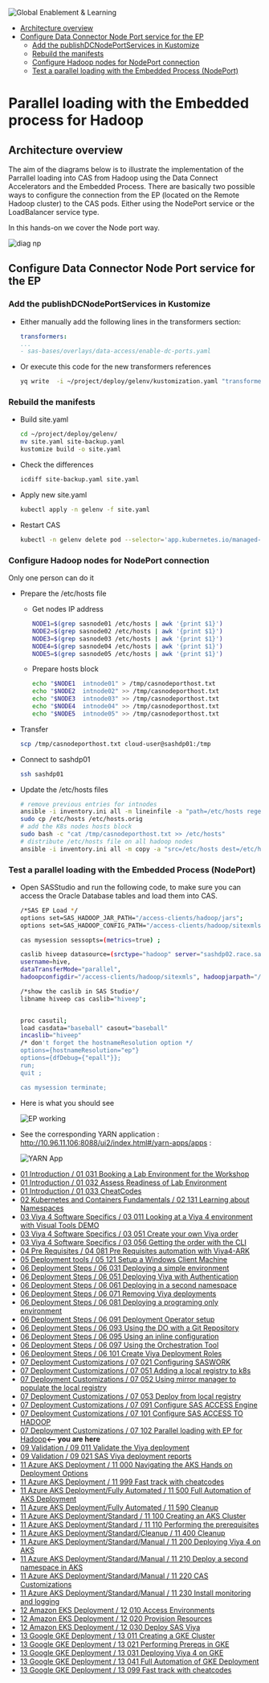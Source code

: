 ![Global Enablement & Learning](https://gelgitlab.race.sas.com/GEL/utilities/writing-content-in-markdown/-/raw/master/img/gel_banner_logo_tech-partners.jpg)

* [Architecture overview](#architecture-overview)
* [Configure Data Connector Node Port service for the EP](#configure-data-connector-node-port-service-for-the-ep)
  * [Add the publishDCNodePortServices in Kustomize](#add-the-publishdcnodeportservices-in-kustomize)
  * [Rebuild the manifests](#rebuild-the-manifests)
  * [Configure Hadoop nodes for NodePort connection](#configure-hadoop-nodes-for-nodeport-connection)
  * [Test a parallel loading with the Embedded Process (NodePort)](#test-a-parallel-loading-with-the-embedded-process-nodeport)

# Parallel loading with the Embedded process for Hadoop

## Architecture overview

The aim of the diagrams below is to illustrate the implementation of the Parrallel loading into CAS from Hadoop using the Data Connect Accelerators and the Embedded Process.
There are basically two possible ways to configure the connection from the EP (located on the Remote Hadoop cluster) to the CAS pods.
Either using the NodePort service or the LoadBalancer service type.

In this hands-on we cover the Node port way.

![diag np](img/2020-10-15-11-22-55.png)

## Configure Data Connector Node Port service for the EP

<!-- JIRA Epic : https://rndjira.sas.com/browse/ASRCAS-169 -->

### Add the publishDCNodePortServices in Kustomize

* Either manually add the following lines in the transformers section:

    ```yaml
    transformers:
    ...
    - sas-bases/overlays/data-access/enable-dc-ports.yaml
    ```

* Or execute this code for the new transformers references

    ```sh
    yq write  -i ~/project/deploy/gelenv/kustomization.yaml "transformers[+]" "sas-bases/overlays/data-access/enable-dc-ports.yaml"
    ```

### Rebuild the manifests

* Build site.yaml

    ```sh
    cd ~/project/deploy/gelenv/
    mv site.yaml site-backup.yaml
    kustomize build -o site.yaml
    ```

* Check the differences

    ```sh
    icdiff site-backup.yaml site.yaml
    ```

* Apply new site.yaml

    ```sh
    kubectl apply -n gelenv -f site.yaml
    ```

* Restart CAS

    ```sh
    kubectl -n gelenv delete pod --selector='app.kubernetes.io/managed-by=sas-cas-operator'
    ```

### Configure Hadoop nodes for NodePort connection

Only one person can do it

* Prepare the /etc/hosts file

    <!-- #echo "$(hostname -i)  controller.sas-cas-server-default.gelenv worker-0.sas-cas-server-default.gelenv worker-1.sas-cas-server-default.gelenv" > /tmp/casnodeporthost.txt
    # or (more likely): -->

  * Get nodes IP address

    ```sh
    NODE1=$(grep sasnode01 /etc/hosts | awk '{print $1}')
    NODE2=$(grep sasnode02 /etc/hosts | awk '{print $1}')
    NODE3=$(grep sasnode03 /etc/hosts | awk '{print $1}')
    NODE4=$(grep sasnode04 /etc/hosts | awk '{print $1}')
    NODE5=$(grep sasnode05 /etc/hosts | awk '{print $1}')
    ```

  * Prepare hosts block

    ```sh
    echo "$NODE1  intnode01" > /tmp/casnodeporthost.txt
    echo "$NODE2  intnode02" >> /tmp/casnodeporthost.txt
    echo "$NODE3  intnode03" >> /tmp/casnodeporthost.txt
    echo "$NODE4  intnode04" >> /tmp/casnodeporthost.txt
    echo "$NODE5  intnode05" >> /tmp/casnodeporthost.txt
    ```

* Transfer

    ```sh
    scp /tmp/casnodeporthost.txt cloud-user@sashdp01:/tmp
    ```

* Connect to sashdp01

    ```sh
    ssh sashdp01
    ```

* Update the /etc/hosts files

    ```sh
    # remove previous entries for intnodes
    ansible -i inventory.ini all -m lineinfile -a "path=/etc/hosts regex='intnode' state=absent backup=yes" -b --diff
    sudo cp /etc/hosts /etc/hosts.orig
    # add the K8s nodes hosts block
    sudo bash -c "cat /tmp/casnodeporthost.txt >> /etc/hosts"
    # distribute /etc/hosts file on all hadoop nodes
    ansible -i inventory.ini all -m copy -a "src=/etc/hosts dest=/etc/hosts owner=root group=root mode=0644" -b --diff
    ```

### Test a parallel loading with the Embedded Process (NodePort)

* Open SASStudio and run the following code, to make sure you can access the Oracle Database tables and load them into CAS.

    ```sh
    /*SAS EP Load */
    options set=SAS_HADOOP_JAR_PATH="/access-clients/hadoop/jars";
    options set=SAS_HADOOP_CONFIG_PATH="/access-clients/hadoop/sitexmls";

    cas mysession sessopts=(metrics=true) ;

    caslib hiveep datasource=(srctype="hadoop" server="sashdp02.race.sas.com",
    username=hive,
    dataTransferMode="parallel",
    hadoopconfigdir="/access-clients/hadoop/sitexmls", hadoopjarpath="/access-clients/hadoop/jars");

    /*show the caslib in SAS Studio*/
    libname hiveep cas caslib="hiveep";


    proc casutil;
    load casdata="baseball" casout="baseball"
    incaslib="hiveep"
    /* don't forget the hostnameResolution option */
    options={hostnameResolution="ep"}
    options={dfDebug={"epall"}};
    run;
    quit ;

    cas mysession terminate;
    ```

* Here is what you should see

    ![EP working](img/2020-10-15-00-23-18.png)

* See the corresponding YARN application : http://10.96.11.106:8088/ui2/index.html#/yarn-apps/apps :

    ![YARN App](img/2020-10-15-00-24-10.png)

<!-- ## Configure Data Connector LoadBalancer service for the EP

TODO with 0.6
Reference : <http://pubshelpcenter.unx.sas.com:8080/test/?cdcId=itopscdc&cdcVersion=v_006&docsetId=dplyml0phy0dkr&docsetTarget=n08u2yg8tdkb4jn18u8zsi6yfv3d.htm&locale=en#> (search for  LoadBalancer) -->

<!-- startnav -->
* [01 Introduction / 01 031 Booking a Lab Environment for the Workshop](/01_Introduction/01_031_Booking_a_Lab_Environment_for_the_Workshop.md)
* [01 Introduction / 01 032 Assess Readiness of Lab Environment](/01_Introduction/01_032_Assess_Readiness_of_Lab_Environment.md)
* [01 Introduction / 01 033 CheatCodes](/01_Introduction/01_033_CheatCodes.md)
* [02 Kubernetes and Containers Fundamentals / 02 131 Learning about Namespaces](/02_Kubernetes_and_Containers_Fundamentals/02_131_Learning_about_Namespaces.md)
* [03 Viya 4 Software Specifics / 03 011 Looking at a Viya 4 environment with Visual Tools DEMO](/03_Viya_4_Software_Specifics/03_011_Looking_at_a_Viya_4_environment_with_Visual_Tools_DEMO.md)
* [03 Viya 4 Software Specifics / 03 051 Create your own Viya order](/03_Viya_4_Software_Specifics/03_051_Create_your_own_Viya_order.md)
* [03 Viya 4 Software Specifics / 03 056 Getting the order with the CLI](/03_Viya_4_Software_Specifics/03_056_Getting_the_order_with_the_CLI.md)
* [04 Pre Requisites / 04 081 Pre Requisites automation with Viya4-ARK](/04_Pre-Requisites/04_081_Pre-Requisites_automation_with_Viya4-ARK.md)
* [05 Deployment tools / 05 121 Setup a Windows Client Machine](/05_Deployment_tools/05_121_Setup_a_Windows_Client_Machine.md)
* [06 Deployment Steps / 06 031 Deploying a simple environment](/06_Deployment_Steps/06_031_Deploying_a_simple_environment.md)
* [06 Deployment Steps / 06 051 Deploying Viya with Authentication](/06_Deployment_Steps/06_051_Deploying_Viya_with_Authentication.md)
* [06 Deployment Steps / 06 061 Deploying in a second namespace](/06_Deployment_Steps/06_061_Deploying_in_a_second_namespace.md)
* [06 Deployment Steps / 06 071 Removing Viya deployments](/06_Deployment_Steps/06_071_Removing_Viya_deployments.md)
* [06 Deployment Steps / 06 081 Deploying a programing only environment](/06_Deployment_Steps/06_081_Deploying_a_programing-only_environment.md)
* [06 Deployment Steps / 06 091 Deployment Operator setup](/06_Deployment_Steps/06_091_Deployment_Operator_setup.md)
* [06 Deployment Steps / 06 093 Using the DO with a Git Repository](/06_Deployment_Steps/06_093_Using_the_DO_with_a_Git_Repository.md)
* [06 Deployment Steps / 06 095 Using an inline configuration](/06_Deployment_Steps/06_095_Using_an_inline_configuration.md)
* [06 Deployment Steps / 06 097 Using the Orchestration Tool](/06_Deployment_Steps/06_097_Using_the_Orchestration_Tool.md)
* [06 Deployment Steps / 06 101 Create Viya Deployment Roles](/06_Deployment_Steps/06_101_Create_Viya_Deployment_Roles.md)
* [07 Deployment Customizations / 07 021 Configuring SASWORK](/07_Deployment_Customizations/07_021_Configuring_SASWORK.md)
* [07 Deployment Customizations / 07 051 Adding a local registry to k8s](/07_Deployment_Customizations/07_051_Adding_a_local_registry_to_k8s.md)
* [07 Deployment Customizations / 07 052 Using mirror manager to populate the local registry](/07_Deployment_Customizations/07_052_Using_mirror_manager_to_populate_the_local_registry.md)
* [07 Deployment Customizations / 07 053 Deploy from local registry](/07_Deployment_Customizations/07_053_Deploy_from_local_registry.md)
* [07 Deployment Customizations / 07 091 Configure SAS ACCESS Engine](/07_Deployment_Customizations/07_091_Configure_SAS_ACCESS_Engine.md)
* [07 Deployment Customizations / 07 101 Configure SAS ACCESS TO HADOOP](/07_Deployment_Customizations/07_101_Configure_SAS_ACCESS_TO_HADOOP.md)
* [07 Deployment Customizations / 07 102 Parallel loading with EP for Hadoop](/07_Deployment_Customizations/07_102_Parallel_loading_with_EP_for_Hadoop.md)**<-- you are here**
* [09 Validation / 09 011 Validate the Viya deployment](/09_Validation/09_011_Validate_the_Viya_deployment.md)
* [09 Validation / 09 021 SAS Viya deployment reports](/09_Validation/09_021_SAS_Viya_deployment_reports.md)
* [11 Azure AKS Deployment / 11 000 Navigating the AKS Hands on Deployment Options](/11_Azure_AKS_Deployment/11_000_Navigating_the_AKS_Hands-on_Deployment_Options.md)
* [11 Azure AKS Deployment / 11 999 Fast track with cheatcodes](/11_Azure_AKS_Deployment/11_999_Fast_track_with_cheatcodes.md)
* [11 Azure AKS Deployment/Fully Automated / 11 500 Full Automation of AKS Deployment](/11_Azure_AKS_Deployment/Fully_Automated/11_500_Full_Automation_of_AKS_Deployment.md)
* [11 Azure AKS Deployment/Fully Automated / 11 590 Cleanup](/11_Azure_AKS_Deployment/Fully_Automated/11_590_Cleanup.md)
* [11 Azure AKS Deployment/Standard / 11 100 Creating an AKS Cluster](/11_Azure_AKS_Deployment/Standard/11_100_Creating_an_AKS_Cluster.md)
* [11 Azure AKS Deployment/Standard / 11 110 Performing the prerequisites](/11_Azure_AKS_Deployment/Standard/11_110_Performing_the_prerequisites.md)
* [11 Azure AKS Deployment/Standard/Cleanup / 11 400 Cleanup](/11_Azure_AKS_Deployment/Standard/Cleanup/11_400_Cleanup.md)
* [11 Azure AKS Deployment/Standard/Manual / 11 200 Deploying Viya 4 on AKS](/11_Azure_AKS_Deployment/Standard/Manual/11_200_Deploying_Viya_4_on_AKS.md)
* [11 Azure AKS Deployment/Standard/Manual / 11 210 Deploy a second namespace in AKS](/11_Azure_AKS_Deployment/Standard/Manual/11_210_Deploy_a_second_namespace_in_AKS.md)
* [11 Azure AKS Deployment/Standard/Manual / 11 220 CAS Customizations](/11_Azure_AKS_Deployment/Standard/Manual/11_220_CAS_Customizations.md)
* [11 Azure AKS Deployment/Standard/Manual / 11 230 Install monitoring and logging](/11_Azure_AKS_Deployment/Standard/Manual/11_230_Install_monitoring_and_logging.md)
* [12 Amazon EKS Deployment / 12 010 Access Environments](/12_Amazon_EKS_Deployment/12_010_Access_Environments.md)
* [12 Amazon EKS Deployment / 12 020 Provision Resources](/12_Amazon_EKS_Deployment/12_020_Provision_Resources.md)
* [12 Amazon EKS Deployment / 12 030 Deploy SAS Viya](/12_Amazon_EKS_Deployment/12_030_Deploy_SAS_Viya.md)
* [13 Google GKE Deployment / 13 011 Creating a GKE Cluster](/13_Google_GKE_Deployment/13_011_Creating_a_GKE_Cluster.md)
* [13 Google GKE Deployment / 13 021 Performing Prereqs in GKE](/13_Google_GKE_Deployment/13_021_Performing_Prereqs_in_GKE.md)
* [13 Google GKE Deployment / 13 031 Deploying Viya 4 on GKE](/13_Google_GKE_Deployment/13_031_Deploying_Viya_4_on_GKE.md)
* [13 Google GKE Deployment / 13 041 Full Automation of GKE Deployment](/13_Google_GKE_Deployment/13_041_Full_Automation_of_GKE_Deployment.md)
* [13 Google GKE Deployment / 13 099 Fast track with cheatcodes](/13_Google_GKE_Deployment/13_099_Fast_track_with_cheatcodes.md)
<!-- endnav -->
